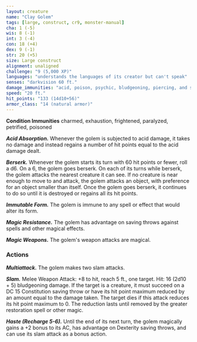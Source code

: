 ```yaml
---
layout: creature
name: "Clay Golem"
tags: [large, construct, cr9, monster-manual]
cha: 1 (-5)
wis: 8 (-1)
int: 3 (-4)
con: 18 (+4)
dex: 9 (-1)
str: 20 (+5)
size: Large construct
alignment: unaligned
challenge: "9 (5,000 XP)"
languages: "understands the languages of its creator but can't speak"
senses: "darkvision 60 ft."
damage_immunities: "acid, poison, psychic, bludgeoning, piercing, and slashing from nonmagical weapons that aren't adamantine"
speed: "20 ft."
hit_points: "133 (14d10+56)"
armor_class: "14 (natural armor)"
---
```


**Condition Immunities** charmed, exhaustion, frightened, paralyzed, petrified, poisoned

***Acid Absorption.*** Whenever the golem is subjected to acid damage, it takes no damage and instead regains a number of hit points equal to the acid damage dealt.

***Berserk.*** Whenever the golem starts its turn with 60 hit points or fewer, roll a d6. On a 6, the golem goes berserk. On each of its turns while berserk, the golem attacks the nearest creature it can see. If no creature is near enough to move to and attack, the golem attacks an object, with preference for an object smaller than itself. Once the golem goes berserk, it continues to do so until it is destroyed or regains all its hit points.

***Immutable Form.*** The golem is immune to any spell or effect that would alter its form.

***Magic Resistance.*** The golem has advantage on saving throws against spells and other magical effects.

***Magic Weapons.*** The golem's weapon attacks are magical.

### Actions

***Multiattack.*** The golem makes two slam attacks.

***Slam.*** Melee Weapon Attack: +8 to hit, reach 5 ft., one target. Hit: 16 (2d10 + 5) bludgeoning damage. If the target is a creature, it must succeed on a DC 15 Constitution saving throw or have its hit point maximum reduced by an amount equal to the damage taken. The target dies if this attack reduces its hit point maximum to 0. The reduction lasts until removed by the greater restoration spell or other magic.

***Haste (Recharge 5-6).*** Until the end of its next turn, the golem magically gains a +2 bonus to its AC, has advantage on Dexterity saving throws, and can use its slam attack as a bonus action.